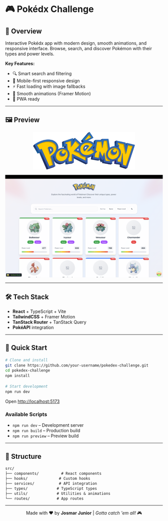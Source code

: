 # 🎮 Pokédx Challenge

## 📱 Overview

Interactive Pokédx app with modern design, smooth animations, and responsive interface. Browse, search, and discover Pokémon with their types and power levels.

**Key Features:**
- 🔍 Smart search and filtering
- 📱 Mobile-first responsive design
- ⚡ Fast loading with image fallbacks
- 🎨 Smooth animations (Framer Motion)
- 📲 PWA ready

---

## 🖼️ Preview

<p align="center">
  <img src="./public/pokemonLogo.png" alt="Pokédex Logo" height="120" />
</p>

<img src="./public/pokemon-app.png" alt="Pokédx App Preview" />

---

## 🛠️ Tech Stack

- **React** + TypeScript + Vite
- **TailwindCSS** + Framer Motion
- **TanStack Router** + TanStack Query
- **PokéAPI** integration

---

## 🚀 Quick Start

```bash
# Clone and install
git clone https://github.com/your-username/pokedex-challenge.git
cd pokedex-challenge
npm install

# Start development
npm run dev
```

Open [http://localhost:5173](http://localhost:5173)

### Available Scripts
- `npm run dev` – Development server
- `npm run build` – Production build
- `npm run preview` – Preview build

---

## 📁 Structure

```
src/
├── components/          # React components
├── hooks/              # Custom hooks
├── services/           # API integration
├── types/             # TypeScript types
├── utils/             # Utilities & animations
└── routes/            # App routes
```

---

<p align="center">
  Made with ❤️ by <strong>Josmar Junior</strong> | <em>Gotta catch 'em all!</em> 🎮
</p>
